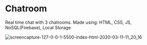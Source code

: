 # Chatroom
Real time chat with 3 chatrooms.
Made using: HTML, CSS, JS, NoSQL(Firebase), Local Storage

![screencapture-127-0-0-1-5500-index-html-2020-03-11-11_20_16](https://user-images.githubusercontent.com/58664635/76503703-9ea01100-6446-11ea-9ba5-ba1155367e48.png)
